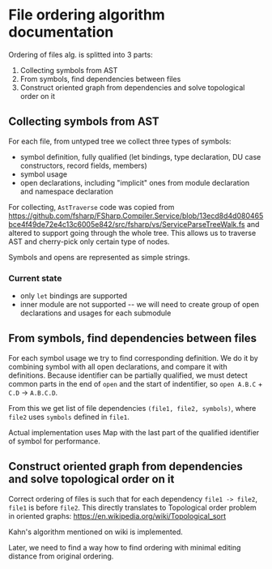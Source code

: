 # File ordering algorithm documentation

Ordering of files alg. is splitted into 3 parts:

1. Collecting symbols from AST
2. From symbols, find dependencies between files
3. Construct oriented graph from dependencies and solve topological order on it

## Collecting symbols from AST

For each file, from untyped tree we collect three types of symbols:
* symbol definition, fully qualified (let bindings, type declaration, DU case constructors, record fields, members) 
* symbol usage
* open declarations, including "implicit" ones from module declaration and namespace declaration

For collecting, `AstTraverse` code was copied from https://github.com/fsharp/FSharp.Compiler.Service/blob/13ecd8d4d080465bce4f49de72e4c13c6005e842/src/fsharp/vs/ServiceParseTreeWalk.fs and altered to support going through the whole tree. 
This allows us to traverse AST and cherry-pick only certain type of nodes.

Symbols and opens are represented as simple strings.

### Current state
* only `let` bindings are supported
* inner module are not supported -- we will need to create group of open declarations and usages for each submodule

## From symbols, find dependencies between files

For each symbol usage we try to find corresponding definition. 
We do it by combining symbol with all open declarations, and compare it with definitions.
Because identifier can be partially qualified, we must detect common parts in the end of `open` and the start of indentifier,
so `open A.B.C` + `C.D` -> `A.B.C.D`.

From this we get list of file dependencies `(file1, file2, symbols)`, where `file2` uses `symbols` defined in `file1`.

Actual implementation uses Map with the last part of the qualified identifier of symbol for performance.

## Construct oriented graph from dependencies and solve topological order on it

Correct ordering of files is such that for each dependency `file1 -> file2`, `file1` is before `file2`.
This directly translates to Topological order problem in oriented graphs: https://en.wikipedia.org/wiki/Topological_sort

Kahn's algorithm mentioned on wiki is implemented.

Later, we need to find a way how to find ordering with minimal editing distance from original ordering.